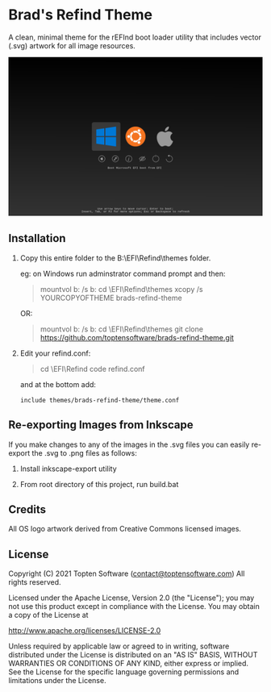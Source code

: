 # Brad's Refind Theme

A clean, minimal theme for the rEFInd boot loader utility that
includes vector (.svg) artwork for all image resources.

![Screenshot](screenshot.png)

## Installation

1. Copy this entire folder to the B:\EFI\Refind\themes folder.

    eg: on Windows run adminstrator command prompt and then:

    > mountvol b: /s
    > b:
    > cd \EFI\Refind\themes
    > xcopy /s YOURCOPYOFTHEME brads-refind-theme

    OR:

    > mountvol b: /s
    > b:
    > cd \EFI\Refind\themes
    > git clone https://github.com/toptensoftware/brads-refind-theme.git
    

2. Edit your refind.conf:

    > cd \EFI\Refind
    > code refind.conf
    
    and at the bottom add:

    ```
    include themes/brads-refind-theme/theme.conf
    ```


## Re-exporting Images from Inkscape

If you make changes to any of the images in the .svg files you can easily
re-export the .svg to .png files as follows:

1. Install inkscape-export utility

2. From root directory of this project, run build.bat


## Credits

All OS logo artwork derived from Creative Commons licensed images.


## License

Copyright (C) 2021 Topten Software (contact@toptensoftware.com)
All rights reserved.

Licensed under the Apache License, Version 2.0 (the "License");
you may not use this product except in compliance with the License.
You may obtain a copy of the License at

<http://www.apache.org/licenses/LICENSE-2.0>

Unless required by applicable law or agreed to in writing, software
distributed under the License is distributed on an "AS IS" BASIS,
WITHOUT WARRANTIES OR CONDITIONS OF ANY KIND, either express or implied.
See the License for the specific language governing permissions and
limitations under the License.
